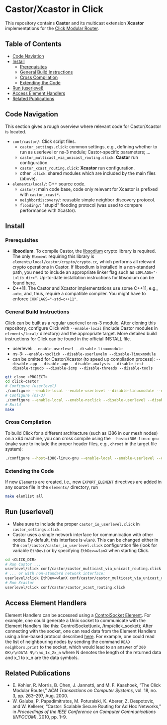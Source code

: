 # Castor/Xcastor in Click
This repository contains **Castor** and its multicast extension **Xcastor** implementations for the [Click Modular Router](http://www.read.cs.ucla.edu/click/).

## Table of Contents
* [Code Naviation](#code-navigation)
* [Install](#install)
  * [Prerequisites](#prerequisites)
  * [General Build Instructions](#general-build-instructions)
  * [Cross Compilation](#cross-compilation)
  * [Extending the Code](#extending-the-code)
* [Run (userlevel)](#run-userlevel)
* [Access Element Handlers](#access-element-handlers)
* [Related Publications](#related-publications)

## Code Navigation
This section gives a rough overview where relevant code for Castor/Xcastor is located.
* `conf/castor/`: Click script files.
  * `castor_settings.click`: common settings, e.g., defining whether to run as userlevel or ns-3 module; Castor-specific parameters; ...
  * `castor_multicast_via_unicast_routing.click`: **Castor** run configuration.
  * `castor_xcast_routing.click`: **Xcastor** run configuration.
  * other `.click`: shared modules which are included by the main files (above).
* `elements/local/`: C++ source code.
  * `castor/`: main code base, code only relevant for Xcastor is prefixed with `castor_xcast*`.
  * `neighbordiscovery/`: reusable simple neighbor discovery protocol.
  * `flooding/`: "stupid" flooding protocol (was used to compare performance with Xcastor).

## Install
### Prerequisites
* **libsodium**. To compile Castor, the [libsodium](https://download.libsodium.org/doc/) crypto library is required.
The only `Element` requiring this library is `elements/local/castor/crypto/crypto.cc`, which performs all relevant crypto operations in Castor.
If libsodium is installed in a non-standard path, you need to include an appropriate linker flag such as `LDFLAGS="-L<lib_dir>"`.
Up-to-date installation instructions for libsodium can be found [here](https://download.libsodium.org/doc/installation/index.html).
* **C++11**. The Castor and Xcastor implementations use some C\++11, e.g., `auto`, and, thus, require a compatible compiler. You might have to enforce `CXXFLAGS="-std=c++11"`.

### General Build Instructions
Click can be built as a regular userlevel or ns-3 module.
After cloning this repository, configure Click with `--enable-local` (include Castor modules in `elements/local/` directory) and the appropriate target. More detailed build instructions for Click can be found in the official INSTALL file.
* userlevel: `--enable-userlevel --disable-linuxmodule`
* ns-3: `--enable-nsclick --disable-userlevelm --disable-linuxmodule`
* can be omitted for Castor/Xcastor (to speed up compliation process): `--disable-app --disable-aqm --disable-analysis --disable-test --disable-tcpudp --disable-icmp --disable-threads --disable-tools`

```bash
git clone <PROJECT>
cd click-castor
# Configure (userlevel)
./configure --enable-local --enable-userlevel --disable-linuxmodule --disable-app --disable-aqm --disable-analysis --disable-test --disable-tcpudp --disable-icmp --disable-threads --disable-tools
# Configure (ns-3)
./configure --enable-local --enable-nsclick --disable-userlevel --disable-linuxmodule --disable-app --disable-aqm --disable-analysis --disable-test --disable-tcpudp --disable-icmp --disable-threads --disable-tools
# Build
make
```

### Cross Compilation
To build Click for a different architecture (such as i386 in our mesh nodes) on a x64 machine, you can cross compile using the `--host=i386-linux-gnu` (make sure to include the proper header files, e.g., `chroot` in the target file system):
```bash
./configure --host=i386-linux-gnu --enable-local --enable-userlevel --disable-linuxmodule --disable-app --disable-aqm --disable-analysis --disable-test --disable-tcpudp --disable-icmp --disable-threads --disable-tools
```

### Extending the Code
If new `Element`s are created, i.e., new `EXPORT_ELEMENT` directives are added in any source file in the `elements/` directory, run
```bash
make elemlist all
```

## Run (userlevel)
* Make sure to include the proper `castor_io_userlevel.click` in `castor_settings.click`.
* Castor uses a single network interface for communication with other nodes. By default, this interface is `wlan0`. This can be changed either in the `conf/castor/castor_io_userlevel.click` configuration file (look for variable `EthDev`) or by specifying `EthDev=wlanX` when starting Click.

```bash
cd <CLICK_DIR>
# Run Castor ...
userlevel/click conf/castor/castor_multicast_via_unicast_routing.click
# ... or with non-standard network interface:
userlevel/click EthDev=wlanX conf/castor/castor_multicast_via_unicast_routing.click
# Run Xcastor
userlevel/click conf/castor/castor_xcast_routing.click
```

## Access Element Handlers
Element Handlers can be accessed using a [ControlSocket Element](http://read.cs.ucla.edu/click/elements/controlsocket).
For example, one could generate a Unix socket to communicate with the Element Handlers like this: ControlSocket(unix, /tmp/click_socket);
After connecting with the socket, one can read data from the Element Handlers using a line-based protocol described [here](http://read.cs.ucla.edu/click/elements/controlsocket).
For example, one could read the list of neighbouring nodes by sending the command `READ neighbors.print` to the socket, which would lead to an answer of `200 OK\r\nDATA N\r\nx_1x_2x_n` where N denotes the length of the returned data and x_1 to x_n are the data symbols.

## Related Publications
* E. Kohler, R. Morris, B. Chen, J. Jannotti, and M. F. Kaashoek, “The Click Modular Router,” *ACM Transactions on Computer Systems*, vol. 18, no. 3, pp. 263–297, Aug. 2000.
* W. Galuba, P. Papadimitratos, M. Poturalski, K. Aberer, Z. Despotovic, and W. Kellerer, “Castor: Scalable Secure Routing for Ad Hoc Networks,” in *Proceedings of the IEEE Conference on Computer Communications (INFOCOM)*, 2010, pp. 1–9.
